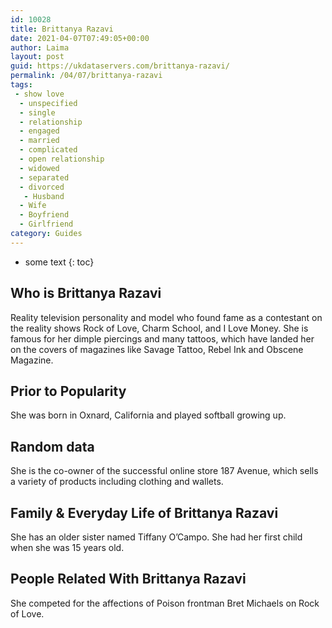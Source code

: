 ```yaml
---
id: 10028
title: Brittanya Razavi
date: 2021-04-07T07:49:05+00:00
author: Laima
layout: post
guid: https://ukdataservers.com/brittanya-razavi/
permalink: /04/07/brittanya-razavi
tags:
 - show love
  - unspecified
  - single
  - relationship
  - engaged
  - married
  - complicated
  - open relationship
  - widowed
  - separated
  - divorced
   - Husband
  - Wife
  - Boyfriend
  - Girlfriend
category: Guides
---
```


* some text
{: toc}


## Who is Brittanya Razavi
                  
                  
                  
Reality television personality and model who found fame as a contestant on the reality shows Rock of Love, Charm School, and I Love Money. She is famous for her dimple piercings and many tattoos, which have landed her on the covers of magazines like Savage Tattoo, Rebel Ink and Obscene Magazine.
                  
              
            
              
            
                
                
                
## Prior to Popularity
                  
                  
                  
She was born in Oxnard, California and played softball growing up.
                  
              
            
              
            
                
                
                
## Random data
                  
                  
                  
She is the co-owner of the successful online store 187 Avenue, which sells a variety of products including clothing and wallets.
                  
              
            
              
            
                
                
                
## Family & Everyday Life of Brittanya Razavi
                  
                  
                  
She has an older sister named Tiffany O&#8217;Campo. She had her first child when she was 15 years old.
                  
              
            
              
            
                
                
                
## People Related With Brittanya Razavi
                  
                  
                  
She competed for the affections of Poison frontman Bret Michaels on Rock of Love.
                  
              
            
              
            
                
              
            
              
              
            
            
              
            
          
          
          